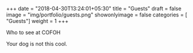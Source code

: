 +++
date = "2018-04-30T13:24:01+05:30"
title = "Guests"
draft = false
image = "img/portfolio/guests.png"
showonlyimage = false
categories = [ "Guests"]
weight = 1
+++

Who to see at COFOH
<!--more-->

Your dog is not this cool.

